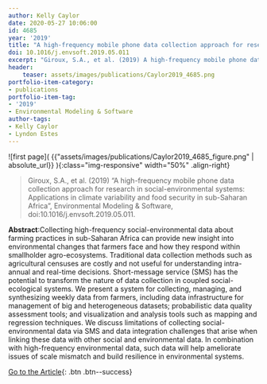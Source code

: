 ```yaml
---
author: Kelly Caylor
date: 2020-05-27 10:06:00
id: 4685
year: '2019'
title: "A high-frequency mobile phone data collection approach for research in social-environmental systems: Applications in climate variability and food security in sub-Saharan Africa"
doi: 10.1016/j.envsoft.2019.05.011
excerpt: "Giroux, S.A., et al. (2019) A high-frequency mobile phone data collection approach for research in social-environmental systems: Applications in climate variability and food security in sub-Saharan Africa, Environmental Modeling & Software, doi:j.envsoft.2019.05.011"
header:
    teaser: assets/images/publications/Caylor2019_4685.png
portfolio-item-category:
- publications
portfolio-item-tag:
- '2019'
- Environmental Modeling & Software
author-tags:
- Kelly Caylor
- Lyndon Estes
---
```


![first page]( {{"assets/images/publications/Caylor2019_4685_figure.png" | absolute_url}} ){:class="img-responsive" width="50%" .align-right}


> Giroux, S.A., et al. (2019) “A high-frequency mobile phone data collection approach for research in social-environmental systems: Applications in climate variability and food security in sub-Saharan Africa”, Environmental Modeling & Software, doi:10.1016/j.envsoft.2019.05.011.


**Abstract**:Collecting high-frequency social-environmental data about farming practices in sub-Saharan Africa can provide new insight into environmental changes that farmers face and how they respond within smallholder agro-ecosystems. Traditional data collection methods such as agricultural censuses are costly and not useful for understanding intra-annual and real-time decisions. Short-message service (SMS) has the potential to transform the nature of data collection in coupled social-ecological systems. We present a system for collecting, managing, and synthesizing weekly data from farmers, including data infrastructure for management of big and heterogeneous datasets; probabilistic data quality assessment tools; and visualization and analysis tools such as mapping and regression techniques. We discuss limitations of collecting social-environmental data via SMS and data integration challenges that arise when linking these data with other social and environmental data. In combination with high-frequency environmental data, such data will help ameliorate issues of scale mismatch and build resilience in environmental systems.


[Go to the Article](https://www.sciencedirect.com/science/article/abs/pii/S1364815218303207){: .btn .btn--success}